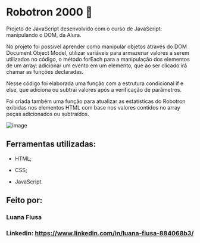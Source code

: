 # Robotron 2000 👾

Projeto de JavaScript desenvolvido com o curso de JavaScript: manipulando o DOM, da Alura.

No projeto foi possível aprender como manipular objetos através do DOM Document Object Model, utilizar variáveis para armazenar valores a serem utilizados no código, o método forEach para a manipulação dos elementos de um array: adicionar um evento em um elemento, que ao ser clicado irá chamar as funções declaradas.

Nesse código foi elaborada uma função com a estrutura condicional if e else, que adiciona ou subtrai valores após a verificação de parâmetros.

Foi criada também uma função para atualizar as estatísticas do Robotron exibidas nos elementos HTML com base nos valores contidos no array peças adicionados ou subtraídos.

![image](https://github.com/lfiusa/robotron-2000/assets/142631493/63e3720a-3cac-4978-86f9-bedb8e5ed091)


## Ferramentas utilizadas:

* HTML;

* CSS;

* JavaScript.


## Feito por:

### Luana Fiusa

### Linkedin: https://www.linkedin.com/in/luana-fiusa-884068b3/
